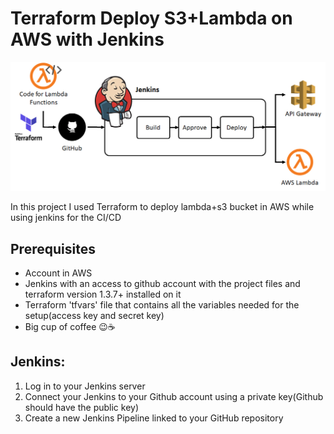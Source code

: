 # Terraform Deploy S3+Lambda on AWS with Jenkins 

![Alt text](./assets/images/title.jpg?raw=true "Title")

In this project I used Terraform to deploy lambda+s3 bucket in AWS while using jenkins for the CI/CD

## Prerequisites
* Account in AWS
* Jenkins with an access to github account with the project files and terraform version 1.3.7+ installed on it
* Terraform 'tfvars' file that contains all the variables needed for the setup(access key and secret key)
* Big cup of coffee 😉☕

## Jenkins:
1. Log in to your Jenkins server
2. Connect your Jenkins to your Github account using a private key(Github should have the public key)
3. Create a new Jenkins Pipeline linked to your GitHub repository

